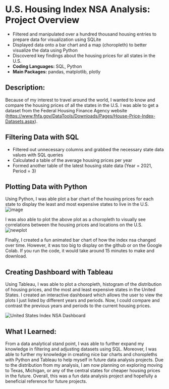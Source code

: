 # U.S. Housing Index NSA Analysis: Project Overview
* Filtered and manipulated over a hundred thousand housing entries to prepare
data for visualization using SQLite
* Displayed data onto a bar chart and a map (choropleth) to better visualize
the data using Python
* Discovered key findings about the housing prices for all states in the U.S.
* **Coding Languages:** SQL, Python
* **Main Packages:** pandas, matplotlib, plotly


## Description:
Because of my interest to travel around the world, I wanted to know and compare the housing prices of all the states in the U.S. I was able to get a dataset from the Federal Housing Finance Agency website (https://www.fhfa.gov/DataTools/Downloads/Pages/House-Price-Index-Datasets.aspx). 

## Filtering Data with SQL
* Filtered out unnecessary columns and grabbed the necessary state data values with SQL queries
* Calculated a table of the average housing prices per year
* Formed another table of the latest housing state data (Year = 2021, Period = 3)

## Plotting Data with Python
Using Python, I was able plot a bar chart of the housing prices for each state to display the least and most expensive states to live in the U.S.
![image](https://user-images.githubusercontent.com/43764400/147300499-2792d67e-9a8c-4309-ab9c-c159c41f1417.png)

I was also able to plot the above plot as a choropleth to visually see correlations between the housing prices and locations on the U.S.
![newplot](https://user-images.githubusercontent.com/43764400/147300519-3191a742-5bd6-4b61-8106-e367dce76ecd.png)

Finally, I created a fun animated bar chart of how the index nsa changed over time. However, it was too big to display on the github or on the Google Colab. If you run the code, it would take around 15 minutes to make and download. 

## Creating Dashboard with Tableau
Using Tableau, I was able to plot a choropleth, histogram of the distribution of housing prices, and the most and least expensive states in the United States. I created an interactive dashboard which allows the user to view the plots I just listed by different years and periods. Now, I could compare and contrast the previous years and periods to the current housing prices.

![United States Index NSA Dashboard](https://user-images.githubusercontent.com/43764400/150911568-6848464b-e888-4d12-95d2-baf4edef3982.png)


## What I Learned:
From a data analytical stand point, I was able to further expand my knowledge in filtering and adjusting datasets using SQL. Moreover, I was able to further my knowledge in creating nice bar charts and choropleths with Python and Tableau to help myself in future data analysis projects. Due to the distribution from my analysis, I am now planning on exploring moving to Texas, Michigan, or any of the central states for cheaper housing prices in the future. Overall, this was a fun data analysis project and hopefully a beneficial reference for future projects.
